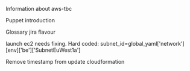 Information about aws-tbc

Puppet introduction

Glossary
 jira
 flavour

 
launch ec2 needs fixing. Hard coded:
	subnet_id=global_yaml['network'][env]['be']['SubnetEuWest1a']
	
Remove timestamp from update cloudformation
